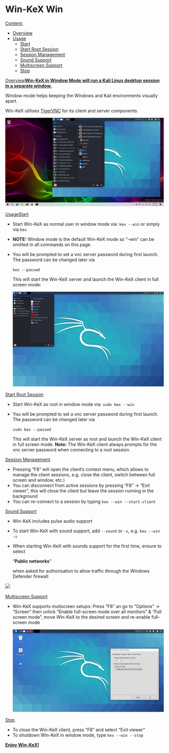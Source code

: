 # Win-KeX Win

[Content:](broken-reference)

* [Overview](broken-reference)
* [Usage](broken-reference)
  * [Start](broken-reference)
  * [Start Root Session](broken-reference)
  * [Session Management](broken-reference)
  * [Sound Support](broken-reference)
  * [Multiscreen Support](broken-reference)
  * [Stop](broken-reference)

[Overview](broken-reference)[**Win-KeX in Window Mode will run a Kali Linux desktop session in a separate window.**](broken-reference)

Window mode helps keeping the Windows and Kali environments visually apart.

Win-KeX utilises [TigerVNC](https://tigervnc.org/) for its client and server components.

[![](<../../../.gitbook/assets/win kex full (1).png>)](<../../../.gitbook/assets/win kex full (1).png>)

[Usage](broken-reference)[Start](broken-reference)

* Start Win-KeX as normal user in window mode via: `kex --win` or simply via `kex`
* **NOTE:** Window mode is the default Win-KeX mode so “–win” can be omitted in all commands on this page.
*   You will be prompted to set a vnc server password during first launch. The password can be changed later via

    `kex --passwd`

    This will start the Win-KeX server and launch the Win-KeX client in full screen mode:

    [![](<../../../.gitbook/assets/win kex (2).png>)](<../../../.gitbook/assets/win kex (2).png>)

[Start Root Session](broken-reference)

* Start Win-KeX as root in window mode via: `sudo kex --win`
*   You will be prompted to set a vnc server password during first launch. The password can be changed later via

    `sudo kex --passwd`

    This will start the Win-KeX server as root and launch the Win-KeX client in full screen mode. **Note:** The Win-KeX client always prompts for the vnc server password when connecting to a root session.

[Session Management](broken-reference)

* Pressing “F8” will open the client’s context menu, which allows to manage the client sessions, e.g. close the client, switch between full screen and window, etc.)
* You can disconnect from active sessions by pressing “F8” -> “Exit viewer”, this will close the client but leave the session running in the background
* You can re-connect to a session by typing `kex --win --start-client`

[Sound Support](broken-reference)

* Win-KeX includes pulse audio support
* To start Win-KeX with sound support, add `--sound` or `-s`, e.g. `kex --win -s`
*   When starting Win-KeX with sounds support for the first time, ensure to select

    “**Public networks**”

    when asked for authorisation to allow traffic through the Windows Defender firewall

[![](<../../../.gitbook/assets/win kex pulseaudio\_firewall (1).png>)](<../../../.gitbook/assets/win kex pulseaudio\_firewall (1).png>)

[Multiscreen Support](broken-reference)

*   Win-KeX supports mutiscreen setups: Press “F8” an go to “Options” -> “Screen” then untick “Enable full-screen mode over all monitors” & “Full screen mode”, move Win-KeX to the desired screen and re-enable full-screen mode

    [![](<../../../.gitbook/assets/win kex multiscreen.png>)](<../../../.gitbook/assets/win kex multiscreen.png>)

[Stop](broken-reference)

* To close the Win-KeX client, press “F8” and select “Exit viewer”
* To shutdown Win-KeX in window mode, type `kex --win --stop`

[**Enjoy Win-KeX!**](broken-reference)
